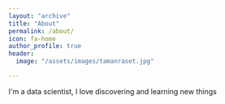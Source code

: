 ```yaml
---
layout: "archive"
title: "About"
permalink: /about/
icon: fa-home
author_profile: true
header:
  image: "/assets/images/tamanraset.jpg"

---
```




I'm a data scientist, I love discovering and learning new things
